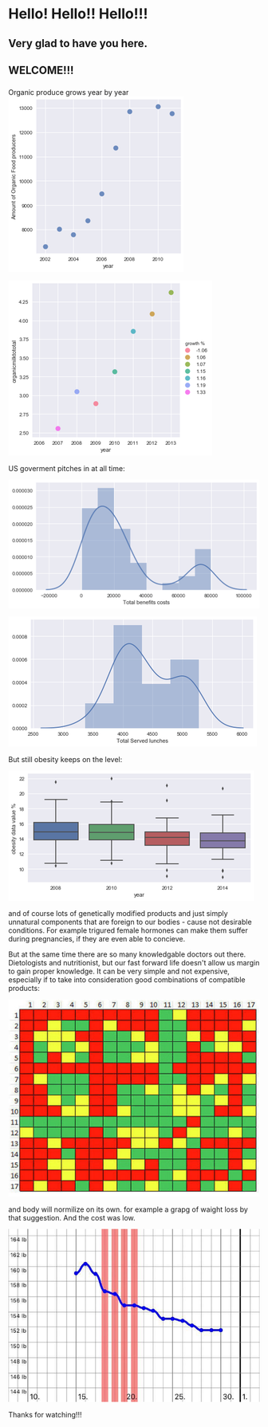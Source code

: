 # Hello! Hello!! Hello!!!

## Very glad to have you here.

## WELCOME!!!

###

Organic produce grows year by year
![Image](https://github.com/YuliannkA/YuliannkA.github.io/blob/master/Organic%20producers.png)

![Image](https://github.com/YuliannkA/YuliannkA.github.io/blob/master/orgmilkquantitygrowth.png)

US goverment pitches in at all time:

![Image](https://github.com/YuliannkA/YuliannkA.github.io/blob/master/totalbenefitscosts.png)

![Image](https://github.com/YuliannkA/YuliannkA.github.io/blob/master/index.png)

But still obesity keeps on the level:

![Image](https://github.com/YuliannkA/YuliannkA.github.io/blob/master/obesity.png)

and of course lots of genetically modified products and just simply unnatural components that are foreign to our bodies - cause not desirable conditions. For example trigured female hormones can make them suffer during pregnancies, if they are even able to concieve.

But at the same time there are so many knowledgable doctors out there. Dietologists and nutritionist, but our fast forward life doesn't allow us margin to gain proper knowledge.
 It can be very simple and not expensive, especially if to take into consideration good combinations of compatible products:
 
 ![Image](https://github.com/YuliannkA/YuliannkA.github.io/blob/master/combinationspng.png)
 
 and body will normilize on its own.
 for example a grapg of waight loss by that suggestion. And the cost was low.

![Image](https://github.com/YuliannkA/YuliannkA.github.io/blob/master/27583258_1819746038098136_1952118238_n.jpg)

Thanks for watching!!!

